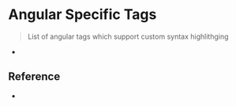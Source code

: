 # Angular Specific Tags

> List of angular tags which support custom syntax highlithging

-

## Reference

-
